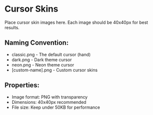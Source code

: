 # Cursor Skins

Place cursor skin images here. Each image should be 40x40px for best results.

## Naming Convention:
- classic.png - The default cursor (hand)
- dark.png - Dark theme cursor
- neon.png - Neon theme cursor
- [custom-name].png - Custom cursor skins

## Properties:
- Image format: PNG with transparency
- Dimensions: 40x40px recommended
- File size: Keep under 50KB for performance
